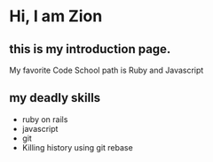 # Hi, I am Zion

## this is my introduction page.

My favorite Code School path is Ruby and Javascript

## my deadly skills

* ruby on rails
* javascript
* git
* Killing history using git rebase
